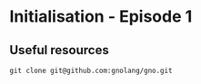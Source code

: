 # Initialisation - Episode 1

## Useful resources 
```
git clone git@github.com:gnolang/gno.git
```


